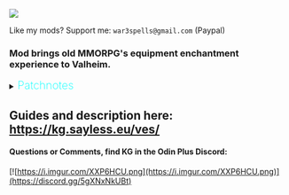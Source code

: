 ![](https://i.imgur.com/nRGWth9.png)

Like my mods? Support me: `war3spells@gmail.com` (Paypal)

### Mod brings old MMORPG's equipment enchantment experience to Valheim.

<details>
  <summary><b><span style="color:aqua;font-weight:200;font-size:20px">
    Patchnotes
</span></b></summary>

| Version       | Changes                                                                                                                                                                                                                                                                                               |
|---------------|-------------------------------------------------------------------------------------------------------------------------------------------------------------------------------------------------------------------------------------------------------------------------------------------------------|
| 1.5.4         | Added movement_speed enchant stat<br/>Fixed AUGA compatibility issues                                                                                                                                                                                                                                 |
| 1.5.3         | Now Enchant UI also shows enchantment chance (including skill level bonus)<br/>Added F tier scrolls you can use in configs<br/>Added scroll combination mechanic (combine 5 or 3 scrolls into higher tier)<br/>Please remove EnchantmentReqs.yml and main config so it will renew itself and be fresh |
| 1.5.2         | Small UI fixes                                                                                                                                                                                                                                                                                        |
| 1.5.1         | Added world notifications when someone encnahts / fails an item. Can be disabled on serverside globally of locally in client settings tab                                                                                                                                                             |
| 1.5.0         | Changed UI visuals<br/>Added inventory / hotbar UI vfx<br/>Added Enchantment Settings tab where you can disable VFX's<br/>Added additional effects section to enchantment colors, wings + auras for now<br/>Bugfixes                                                                                  |
| 1.4.5         | Fixed FPS lag issues while playing on server with ServerCharacters<br/>Info UI fixes                                                                                                                                                                                                                  |
| 1.4.4         | Added new stats: attack_speed and slash_wave<br/>Added new Info UI that will show item enchant stats,  and chance                                                                                                                                                                                     |
| 1.4.2 - 1.4.3 | Added new config that allows you to enable VFX for armors                                                                                                                                                                                                                                             |
| 1.4.1         | Fixed a bug with wrong player resistances                                                                                                                                                                                                                                                             |
| 1.4.0         | Added new skill: Enchantment. Skill increases enchant success change<br/>Skill exp can be gained by consuming skill exp source orbs that are dropped from monsters with low chance (everything configurable)                                                                                          |
| 1.3.5 - 1.3.6 | Fixed ItemStand items with enchantment bug                                                                                                                                                                                                                                                            |
| 1.3.4         | Fixed localization not working                                                                                                                                                                                                                                                                        |
| 1.3.3         | Added new enchantment modifiers to .yml (resistance_blunt, resistance_slash and so on)                                                                                                                                                                                                                |
| 1.3.2         | VFX now correctly applies to items with multiple mesh parts (crossbows, modded items)                                                                                                                                                                                                                 |
| 1.3.1         | Fixed small issue with UI updates when putting item in chest                                                                                                                                                                                                                                          |
| 1.3.0         | Fixed wrong tooltip values bug<br/>Fixed incompatibility with Jewelcrafting + Extended inventory new visual slots                                                                                                                                                                                     |
| 1.2.0         | Replaced Override .yml files to be able to affect group of items, instead of individual one<br/>Please remove Override_ yml files before start so they can be recteated                                                                                                                               |
| 1.1.0         | Added 4 directories for Override + Requirements additional .yml files                                                                                                                                                                                                                                 |
| 1.0.0         | Mod released                                                                                                                                                                                                                                                                                          |
</details>

## Guides and description here: https://kg.sayless.eu/ves/

####  Questions or Comments, find KG in the Odin Plus Discord:
[![https://i.imgur.com/XXP6HCU.png](https://i.imgur.com/XXP6HCU.png)](https://discord.gg/5gXNxNkUBt)